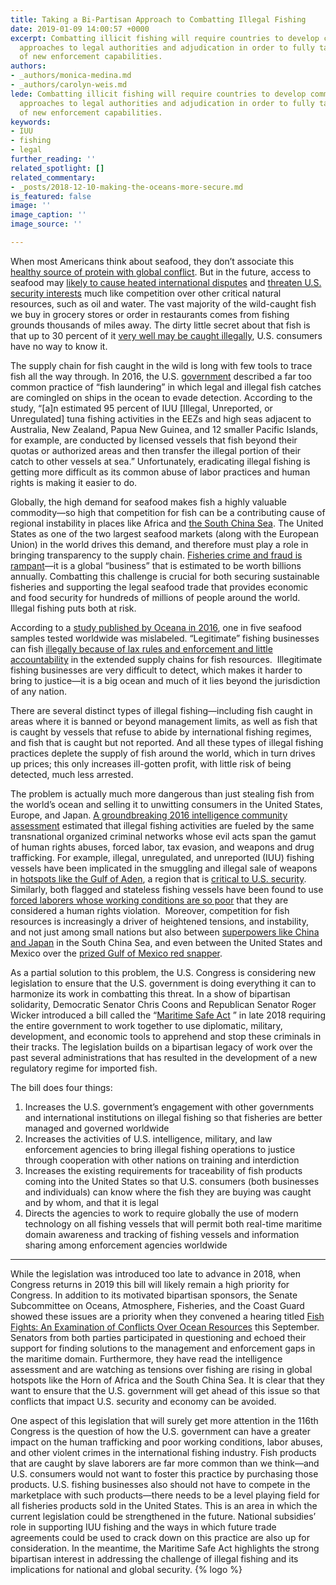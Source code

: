 ```yaml
---
title: Taking a Bi-Partisan Approach to Combatting Illegal Fishing
date: 2019-01-09 14:00:57 +0000
excerpt: Combatting illicit fishing will require countries to develop common regional
  approaches to legal authorities and adjudication in order to fully take advantage
  of new enforcement capabilities.
authors:
- _authors/monica-medina.md
- _authors/carolyn-weis.md
lede: Combatting illicit fishing will require countries to develop common regional
  approaches to legal authorities and adjudication in order to fully take advantage
  of new enforcement capabilities.
keywords:
- IUU
- fishing
- legal
further_reading: ''
related_spotlight: []
related_commentary:
- _posts/2018-12-10-making-the-oceans-more-secure.md
is_featured: false
image: ''
image_caption: ''
image_source: ''

---
```

When most Americans think about seafood, they don’t associate this [healthy source of protein with global conflict](https://foreignpolicy.com/2018/09/12/food-fight-illegal-fishing-conflict/). But in the future, access to seafood may [likely to cause heated international disputes](https://news.nationalgeographic.com/2018/06/climate-change-drives-fish-wars-science-environment/) and [threaten U.S. security interests](https://www.washingtonpost.com/opinions/the-fishing-wars-are-coming/2017/09/13/05c75208-97c6-11e7-b569-3360011663b4_story.html?utm_term=.e7c2dddbd907) much like competition over other critical natural resources, such as oil and water. The vast majority of the wild-caught fish we buy in grocery stores or order in restaurants comes from fishing grounds thousands of miles away. The dirty little secret about that fish is that up to 30 percent of it [very well may be caught illegally](https://fas.org/irp/nic/fishing.pdf), U.S. consumers have no way to know it.

The supply chain for fish caught in the wild is long with few tools to trace fish all the way through. In 2016, the U.S. [government](https://fas.org/irp/nic/fishing.pdf) described a far too common practice of “fish laundering” in which legal and illegal fish catches are comingled on ships in the ocean to evade detection. According to the study, “\[a\]n estimated 95 percent of IUU \[Illegal, Unreported, or Unregulated\] tuna fishing activities in the EEZs and high seas adjacent to Australia, New Zealand, Papua New Guinea, and 12 smaller Pacific Islands, for example, are conducted by licensed vessels that fish beyond their quotas or authorized areas and then transfer the illegal portion of their catch to other vessels at sea.” Unfortunately, eradicating illegal fishing is getting more difficult as its common abuse of labor practices and human rights is making it easier to do.

Globally, the high demand for seafood makes fish a highly valuable commodity—so high that competition for fish can be a contributing cause of regional instability in places like Africa and [the South China Sea](https://csis-prod.s3.amazonaws.com/s3fs-public/publication/181011_DefusingTheSouthChinaSea2.pdf?b4g3jomy63uhQq4DzsnV.vJuhmlkl6Qu). The United States as one of the two largest seafood markets (along with the European Union) in the world drives this demand, and therefore must play a role in bringing transparency to the supply chain. [Fisheries crime and fraud is rampant](https://fas.org/irp/nic/fishing.pdf)—it is a global “business” that is estimated to be worth billions annually. Combatting this challenge is crucial for both securing sustainable fisheries and supporting the legal seafood trade that provides economic and food security for hundreds of millions of people around the world. Illegal fishing puts both at risk.

According to a [study published by Oceana in 2016](https://usa.oceana.org/reports/oceana-study-reveals-seafood-fraud-nationwide), one in five seafood samples tested worldwide was mislabeled. “Legitimate” fishing businesses can fish [illegally because of lax rules and enforcement and little accountability](https://fas.org/irp/nic/fishing.pdf) in the extended supply chains for fish resources.  Illegitimate fishing businesses are very difficult to detect, which makes it harder to bring to justice—it is a big ocean and much of it lies beyond the jurisdiction of any nation.

There are several distinct types of illegal fishing—including fish caught in areas where it is banned or beyond management limits, as well as fish that is caught by vessels that refuse to abide by international fishing regimes, and fish that is caught but not reported. And all these types of illegal fishing practices deplete the supply of fish around the world, which in turn drives up prices; this only increases ill-gotten profit, with little risk of being detected, much less arrested.

The problem is actually much more dangerous than just stealing fish from the world’s ocean and selling it to unwitting consumers in the United States, Europe, and Japan. [A groundbreaking 2016 intelligence community assessment](https://fas.org/irp/nic/fishing.pdf) estimated that illegal fishing activities are fueled by the same transnational organized criminal networks whose evil acts span the gamut of human rights abuses, forced labor, tax evasion, and weapons and drug trafficking. For example, illegal, unregulated, and unreported (IUU) fishing vessels have been implicated in the smuggling and illegal sale of weapons in [hotspots like the Gulf of Aden](https://www.newsecuritybeat.org/2018/03/somali-pirates-return-illegal-unregulated-unreported-fishing-continues-gulf-aden/), a region that is [critical to U.S. security](https://www.cnn.com/2018/08/29/politics/us-navy-seizes-weapons-gulf-of-aden/index.html).  Similarly, both flagged and stateless fishing vessels have been found to use [forced laborers whose working conditions are so poor](https://fas.org/irp/nic/fishing.pdf) that they are considered a human rights violation.  Moreover, competition for fish resources is increasingly a driver of heightened tensions, and instability, and not just among small nations but also between [superpowers like China and Japan](http://www.eastasiaforum.org/2018/07/05/managing-fisheries-in-the-south-china-seas-troubled-waters/) in the South China Sea, and even between the United States and Mexico over the [prized Gulf of Mexico red snapper](https://www.eenews.net/stories/1060074895).

As a partial solution to this problem, the U.S. Congress is considering new legislation to ensure that the U.S. government is doing everything it can to harmonize its work in combatting this threat. In a show of bipartisan solidarity, Democratic Senator Chris Coons and Republican Senator Roger Wicker introduced a bill called the “[Maritime Safe Act](https://www.congress.gov/bill/115th-congress/senate-bill/3400) ” in late 2018 requiring the entire government to work together to use diplomatic, military, development, and economic tools to apprehend and stop these criminals in their tracks. The legislation builds on a bipartisan legacy of work over the past several administrations that has resulted in the development of a new regulatory regime for imported fish.

The bill does four things:

1. Increases the U.S. government’s engagement with other governments and international institutions on illegal fishing so that fisheries are better managed and governed worldwide
2. Increases the activities of U.S. intelligence, military, and law enforcement agencies to bring illegal fishing operations to justice through cooperation with other nations on training and interdiction
3. Increases the existing requirements for traceability of fish products coming into the United States so that U.S. consumers (both businesses and individuals) can know where the fish they are buying was caught and by whom, and that it is legal
4. Directs the agencies to work to require globally the use of modern technology on all fishing vessels that will permit both real-time maritime domain awareness and tracking of fishing vessels and information sharing among enforcement agencies worldwide

***

While the legislation was introduced too late to advance in 2018, when Congress returns in 2019 this bill will likely remain a high priority for Congress. In addition to its motivated bipartisan sponsors, the Senate Subcommittee on Oceans, Atmosphere, Fisheries, and the Coast Guard showed these issues are a priority when they convened a hearing titled [Fish Fights: An Examination of Conflicts Over Ocean Resources](https://www.commerce.senate.gov/public/index.cfm/2018/9/fish-fights-an-examination-of-conflicts-over-ocean-resources) this September. Senators from both parties participated in questioning and echoed their support for finding solutions to the management and enforcement gaps in the maritime domain. Furthermore, they have read the intelligence assessment and are watching as tensions over fishing are rising in global hotspots like the Horn of Africa and the South China Sea. It is clear that they want to ensure that the U.S. government will get ahead of this issue so that conflicts that impact U.S. security and economy can be avoided.

One aspect of this legislation that will surely get more attention in the 116th Congress is the question of how the U.S. government can have a greater impact on the human trafficking and poor working conditions, labor abuses, and other violent crimes in the international fishing industry. Fish products that are caught by slave laborers are far more common than we think—and U.S. consumers would not want to foster this practice by purchasing those products. U.S. fishing businesses also should not have to compete in the marketplace with such products—there needs to be a level playing field for all fisheries products sold in the United States.  This is an area in which the current legislation could be strengthened in the future. National subsidies’ role in supporting IUU fishing and the ways in which future trade agreements could be used to crack down on this practice are also up for consideration. In the meantime, the Maritime Safe Act highlights the strong bipartisan interest in addressing the challenge of illegal fishing and its implications for national and global security. {% logo %}